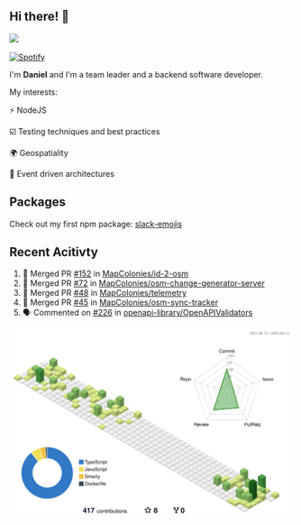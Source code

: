 ## Hi there! 👋

<p>
  <img src="https://github-readme-stats.vercel.app/api?username=syncush&theme=tokyonight">
</p>

[![Spotify](https://novatorem-rust.vercel.app/api/spotify)](https://open.spotify.com/user/syncush)

I'm **Daniel** and I'm a team leader and a backend software developer.

My interests:

⚡ NodeJS

☑️ Testing techniques and best practices

🌍 Geospatiality

🧠 Event driven architectures

## Packages
Check out my first npm package: [slack-emojis](https://www.npmjs.com/package/slack-emojis)

## Recent Acitivty
<!--START_SECTION:activity-->
1. 🎉 Merged PR [#152](https://github.com/MapColonies/id-2-osm/pull/152) in [MapColonies/id-2-osm](https://github.com/MapColonies/id-2-osm)
2. 🎉 Merged PR [#72](https://github.com/MapColonies/osm-change-generator-server/pull/72) in [MapColonies/osm-change-generator-server](https://github.com/MapColonies/osm-change-generator-server)
3. 🎉 Merged PR [#48](https://github.com/MapColonies/telemetry/pull/48) in [MapColonies/telemetry](https://github.com/MapColonies/telemetry)
4. 🎉 Merged PR [#45](https://github.com/MapColonies/osm-sync-tracker/pull/45) in [MapColonies/osm-sync-tracker](https://github.com/MapColonies/osm-sync-tracker)
5. 🗣 Commented on [#226](https://github.com/openapi-library/OpenAPIValidators/issues/226) in [openapi-library/OpenAPIValidators](https://github.com/openapi-library/OpenAPIValidators)
<!--END_SECTION:activity-->

![contrib](./profile-3d-contrib/profile-green-animate.svg)
